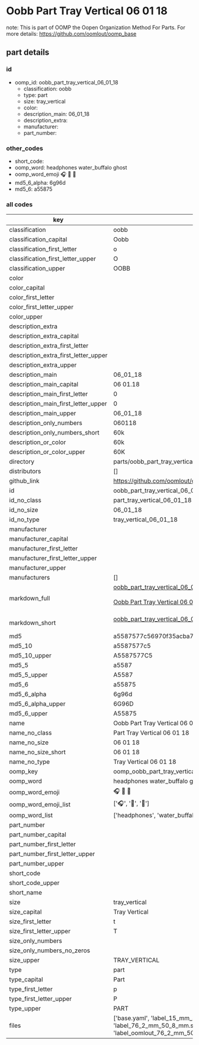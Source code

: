 # Oobb Part Tray Vertical 06 01 18  

note: This is part of OOMP the Oopen Organization Method For Parts. For more details: https://github.com/oomlout/oomp_base

##  part details





### id
* oomp_id: oobb_part_tray_vertical_06_01_18
  * classification: oobb
  * type: part
  * size: tray_vertical
  * color: 
  * description_main: 06_01_18
  * description_extra: 
  * manufacturer: 
  * part_number: 

### other_codes
* short_code: 
* oomp_word: headphones water_buffalo ghost
* oomp_word_emoji :headphones: :water_buffalo: :ghost:
* md5_6_alpha: 6g96d
* md5_6: a55875

### all codes 
| key | value |  
| --- | --- |  
| classification | oobb |  
| classification_capital | Oobb |  
| classification_first_letter | o |  
| classification_first_letter_upper | O |  
| classification_upper | OOBB |  
| color |  |  
| color_capital |  |  
| color_first_letter |  |  
| color_first_letter_upper |  |  
| color_upper |  |  
| description_extra |  |  
| description_extra_capital |  |  
| description_extra_first_letter |  |  
| description_extra_first_letter_upper |  |  
| description_extra_upper |  |  
| description_main | 06_01_18 |  
| description_main_capital | 06 01.18 |  
| description_main_first_letter | 0 |  
| description_main_first_letter_upper | 0 |  
| description_main_upper | 06_01_18 |  
| description_only_numbers | 060118 |  
| description_only_numbers_short | 60k |  
| description_or_color | 60k |  
| description_or_color_upper | 60K |  
| directory | parts/oobb_part_tray_vertical_06_01_18 |  
| distributors | [] |  
| github_link | https://github.com/oomlout/oomlout_oomp_part_src/tree/main/parts/oobb_part_tray_vertical_06_01_18/working |  
| id | oobb_part_tray_vertical_06_01_18 |  
| id_no_class | part_tray_vertical_06_01_18 |  
| id_no_size | 06_01_18 |  
| id_no_type | tray_vertical_06_01_18 |  
| manufacturer |  |  
| manufacturer_capital |  |  
| manufacturer_first_letter |  |  
| manufacturer_first_letter_upper |  |  
| manufacturer_upper |  |  
| manufacturers | [] |  
| markdown_full | [oobb_part_tray_vertical_06_01_18](https://github.com/oomlout/oomlout_oomp_part_src/tree/main/parts/oobb_part_tray_vertical_06_01_18/working)<br>[](https://github.com/oomlout/oomlout_oomp_part_src/tree/main/parts/oobb_part_tray_vertical_06_01_18/working)<br>[Oobb Part Tray Vertical 06 01 18](https://github.com/oomlout/oomlout_oomp_part_src/tree/main/parts/oobb_part_tray_vertical_06_01_18/working)<br><br> |  
| markdown_short | [oobb_part_tray_vertical_06_01_18](https://github.com/oomlout/oomlout_oomp_part_src/tree/main/parts/oobb_part_tray_vertical_06_01_18/working)<br><br> |  
| md5 | a5587577c56970f35acba7a38af2acf5 |  
| md5_10 | a5587577c5 |  
| md5_10_upper | A5587577C5 |  
| md5_5 | a5587 |  
| md5_5_upper | A5587 |  
| md5_6 | a55875 |  
| md5_6_alpha | 6g96d |  
| md5_6_alpha_upper | 6G96D |  
| md5_6_upper | A55875 |  
| name | Oobb Part Tray Vertical 06 01 18 |  
| name_no_class | Part Tray Vertical 06 01 18 |  
| name_no_size | 06 01 18 |  
| name_no_size_short | 06 01 18 |  
| name_no_type | Tray Vertical 06 01 18 |  
| oomp_key | oomp_oobb_part_tray_vertical_06_01_18 |  
| oomp_word | headphones water_buffalo ghost |  
| oomp_word_emoji | :headphones: :water_buffalo: :ghost: |  
| oomp_word_emoji_list | [':headphones:', ':water_buffalo:', ':ghost:'] |  
| oomp_word_list | ['headphones', 'water_buffalo', 'ghost'] |  
| part_number |  |  
| part_number_capital |  |  
| part_number_first_letter |  |  
| part_number_first_letter_upper |  |  
| part_number_upper |  |  
| short_code |  |  
| short_code_upper |  |  
| short_name |  |  
| size | tray_vertical |  
| size_capital | Tray Vertical |  
| size_first_letter | t |  
| size_first_letter_upper | T |  
| size_only_numbers |  |  
| size_only_numbers_no_zeros |  |  
| size_upper | TRAY_VERTICAL |  
| type | part |  
| type_capital | Part |  
| type_first_letter | p |  
| type_first_letter_upper | P |  
| type_upper | PART |  
| files | ['base.yaml', 'label_15_mm_30_mm.pdf', 'label_15_mm_30_mm.svg', 'label_76_2_mm_50_8_mm.pdf', 'label_76_2_mm_50_8_mm.svg', 'label_oomlout_76_2_mm_50_8_mm.pdf', 'label_oomlout_76_2_mm_50_8_mm.svg', 'readme.md', 'working.json', 'working.yaml'] |  
